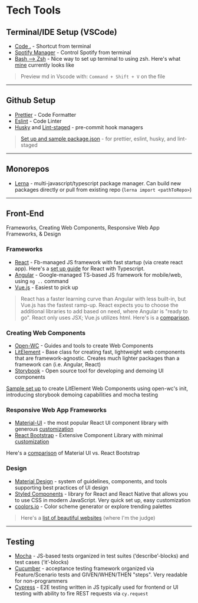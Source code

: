 # Tech Tools

## Terminal/IDE Setup (VSCode)

- [Code .](https://code.visualstudio.com/docs/setup/mac) - Shortcut from terminal
- [Spotify Manager](https://github.com/hnarayanan/shpotify) - Control Spotify from terminal
- [Bash --> Zsh](https://www.freecodecamp.org/news/jazz-up-your-zsh-terminal-in-seven-steps-a-visual-guide-e81a8fd59a38/) - Nice way to set up terminal to using zsh. Here's what [mine](./static/zsh-sample-terminal.png) currently looks like

> Preview md in Vscode with: `Command + Shift + V` on the file

---

## Github Setup

- [Prettier](https://prettier.io/docs/en/install.html) - Code Formatter
- [Eslint](https://eslint.org/docs/user-guide/getting-started) - Code Linter
- [Husky](https://typicode.github.io/husky/#/) and [Lint-staged](https://www.npmjs.com/package/lint-staged) - pre-commit hook managers

> [Set up and sample package.json](./pre-commit-hooks.md) - for prettier, eslint, husky, and lint-staged

---

## Monorepos

- [Lerna](https://lerna.js.org/) - multi-javascript/typescript package manager. Can build new packages directly or pull from existing repo (`lerna import <pathToRepo>`)

---

## Front-End

Frameworks, Creating Web Components, Responsive Web App Frameworks, & Design

### Frameworks

- [React](https://reactjs.org/docs/getting-started.html) - Fb-managed JS framework with fast startup (via create react app). Here's a [set up guide](./react-with-typescript.md) for React with Typescript.
- [Angular](https://angular.io/guide/setup-local) - Google-managed TS-based JS framework for mobile/web, using `ng ..` command
- [Vue.js](https://vuejs.org/v2/guide/) - Easiest to pick up

> React has a faster learning curve than Angular with less built-in, but Vue.js has the fastest ramp-up. React expects you to choose the additional libraries to add based on need, where Angular is "ready to go". React only uses JSX; Vue.js utilizes html. Here's is a [comparison](https://academind.com/tutorials/angular-vs-react-vs-vue-my-thoughts/).

### Creating Web Components

- [Open-WC](https://open-wc.org/) - Guides and tools to create Web Components
- [LitElement](https://lit-element.polymer-project.org/guide) - Base class for creating fast, lightweight web components that are framework-agnostic. Creates much lighter packages than a framework can (i.e. Angular, React)
- [Storybook](https://storybook.js.org/) - Open source tool for developing and demoing UI components

[Sample set up](./lit-element-web-components.md) to create LitElement Web Components using open-wc's init, introducing storybook demoing capabilities and mocha testing

### Responsive Web App Frameworks

- [Material-UI](https://material-ui.com/) - the most popular React UI component library with generous [customization](https://material-ui.com/customization/theming/)
- [React Bootstrap](https://react-bootstrap.github.io/getting-started/introduction) - Extensive Component Library with minimal [customization](https://getbootstrap.com/docs/4.5/utilities/colors/)

Here's a [comparison](https://uxplanet.org/material-ui-vs-bootstrap-a-detailed-comparison-8fc9151db5ed) of Material UI vs. React Bootstrap

### Design

- [Material Design](https://material.io/design) - system of guidelines, components, and tools supporting best practices of UI design
- [Styled Components](https://styled-components.com/) - library for React and React Native that allows you to use CSS in modern JavaScript. Very quick set up, easy customization
- [coolors.io](https://coolors.co/) - Color scheme generator or explore trending palettes

> Here's a [list of beautiful websites](./website-designs.md) (where I'm the judge)

---

## Testing

- [Mocha](https://mochajs.org/#installation) - JS-based tests organized in test suites (‘describe’-blocks) and test cases (‘it’-blocks)
- [Cucumber](https://cucumber.io/) - acceptance testing framework organized via Feature/Scenario tests and GIVEN/WHEN/THEN "steps". Very readable for non-programmers
- [Cypress](https://www.cypress.io/) - E2E testing written in JS typically used for frontend or UI testing with ability to fire REST requests via `cy.request`
